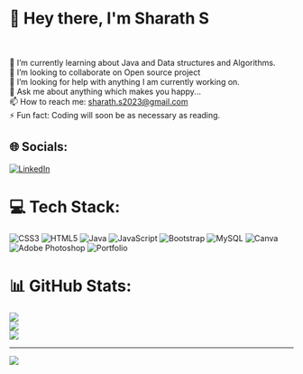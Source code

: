 # 💫 Hey there, I'm Sharath S
<br><br>🌱 I’m currently learning about Java and Data structures and Algorithms.<br>👯 I’m looking to collaborate on Open source project<br>🤔 I’m looking for help with anything I am currently working on.<br>💬 Ask me about anything which makes you happy...<br>📫 How to reach me: sharath.s2023@gmail.com<br>⚡ Fun fact: Coding will soon be as necessary as reading.


## 🌐 Socials:
[![LinkedIn](https://img.shields.io/badge/LinkedIn-%230077B5.svg?logo=linkedin&logoColor=white)](https://www.linkedin.com/in/sharath-s7104/) 

# 💻 Tech Stack:
![CSS3](https://img.shields.io/badge/css3-%231572B6.svg?style=for-the-badge&logo=css3&logoColor=white) ![HTML5](https://img.shields.io/badge/html5-%23E34F26.svg?style=for-the-badge&logo=html5&logoColor=white) ![Java](https://img.shields.io/badge/java-%23ED8B00.svg?style=for-the-badge&logo=java&logoColor=white) ![JavaScript](https://img.shields.io/badge/javascript-%23323330.svg?style=for-the-badge&logo=javascript&logoColor=%23F7DF1E) ![Bootstrap](https://img.shields.io/badge/bootstrap-%23563D7C.svg?style=for-the-badge&logo=bootstrap&logoColor=white) ![MySQL](https://img.shields.io/badge/mysql-%2300f.svg?style=for-the-badge&logo=mysql&logoColor=white) ![Canva](https://img.shields.io/badge/Canva-%2300C4CC.svg?style=for-the-badge&logo=Canva&logoColor=white) ![Adobe Photoshop](https://img.shields.io/badge/adobephotoshop-%2331A8FF.svg?style=for-the-badge&logo=adobephotoshop&logoColor=white) ![Portfolio](https://img.shields.io/badge/Portfolio-%23000000.svg?style=for-the-badge&logo=firefox&logoColor=#FF7139)
# 📊 GitHub Stats:
![](https://github-readme-stats.vercel.app/api?username=Sharath7104&theme=city_light&hide_border=false&include_all_commits=false&count_private=false)<br/>
![](https://github-readme-streak-stats.herokuapp.com/?user=Sharath7104&theme=city_light&hide_border=false)<br/>
![](https://github-readme-stats.vercel.app/api/top-langs/?username=Sharath7104&theme=city_light&hide_border=false&include_all_commits=false&count_private=false&layout=compact)

---
[![](https://visitcount.itsvg.in/api?id=Sharath7104&icon=0&color=0)](https://visitcount.itsvg.in)
